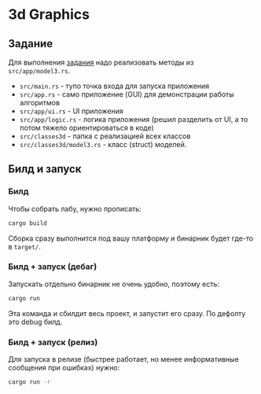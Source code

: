 # 3d Graphics

## Задание
Для выполнения [задания](https://edu.mmcs.sfedu.ru/mod/assign/view.php?id=7873) надо реализовать методы из `src/app/model3.rs`.

- `src/main.rs` - тупо точка входа для запуска приложения
- `src/app.rs` - само приложение (GUI) для демонстрации работы алгоритмов
- `src/app/ui.rs` - UI приложения
- `src/app/logic.rs` - логика приложения (решил разделить от UI, а то потом тяжело ориентироваться в коде)
- `src/classes3d` - папка с реализацией всех классов
- `src/classes3d/model3.rs` - класс (struct) моделей.

## Билд и запуск
### Билд
Чтобы собрать лабу, нужно прописать:
```sh
cargo build
```
Сборка сразу выполнится под вашу платформу и бинарник будет где-то в `target/`.

### Билд + запуск (дебаг)
Запускать отдельно бинарник не очень удобно, поэтому есть:
```sh
cargo run
```
Эта команда и сбилдит весь проект, и запустит его сразу. По дефолту это debug билд.

### Билд + запуск (релиз)
Для запуска в релизе (быстрее работает, но менее информативные сообщения при ошибках) нужно:
```sh
cargo run -r
```
